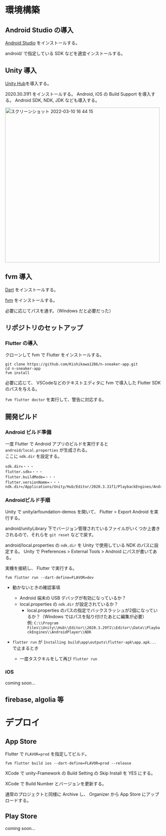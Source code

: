# 環境構築

## Android Studio の導入

[Android Studio](https://developer.android.com/studio) をインストールする。

android/ で指定している SDK などを適宜インストールする。

## Unity 導入

[Unity Hub](https://unity3d.com/get-unity/download)を導入する。

2020.30.31f1 をインストールする。
Android, iOS の Build Support を導入する。 Android SDK, NDK, JDK なども導入する。

<img width="500" alt="スクリーンショット 2022-03-10 16 44 15" src="https://user-images.githubusercontent.com/53816975/157612884-87a9bfd0-13ad-41df-8993-ee44cae27450.png">

## fvm 導入

[Dart](https://dart.dev/get-dart) をインストールする。

[fvm](https://fvm.app/docs/getting_started/installation) をインストールする。

必要に応じてパスを通す。（Windows だと必要だった）

## リポジトリのセットアップ

### Flutter の導入

クローンして fvm で Flutter をインストールする。

```
git clone https://github.com/Kishikawa1286/n-sneaker-app.git
cd n-sneaker-app
fvm install
```

必要に応じて、 VSCodeなどのテキストエディタに fvm で導入した Flutter SDK のパスを与える。

`fvm flutter doctor` を実行して、警告に対応する。

## 開発ビルド

### Android ビルド準備

一度 Flutter で Android アプリのビルドを実行すると `android/local.properties` が生成される。  
ここに `ndk.dir` を設定する。
```
sdk.dir=・・・
flutter.sdk=・・・
flutter.buildMode=・・・
flutter.versionName=・・・
ndk.dir=/Applications/Unity/Hub/Editor/2020.3.31f1/PlaybackEngines/AndroidPlayer/NDK
```

### Androidビルド手順

Unity で unity/arfoundation-demos を開いて、 Flutter > Export Android を実行する。

android/unityLibrary 下でバージョン管理されているファイルがいくつか上書きされるので、それらを `git reset` などで戻す。

android/local.properties の `ndk.dir` を Unity で使用している NDK のパスに設定する。 Unity で Preferences > External Tools > Android にパスが書いてある。

実機を接続し、 Flutter で実行する。
```
fvm flutter run --dart-define=FLAVOR=dev
```

- 動かないときの確認事項
    - Android 端末の USB デバッグが有効になっているか？
    - local.properties の `ndk.dir` が設定されているか？
        - local.properties のパスの指定でバックスラッシュが2個になっているか？（Windows ではパスを貼り付けたあとに編集が必要）  
        例: `C:\\Program Files\\Unity\\Hub\\Editor\\2020.3.29f1\\Editor\\Data\\PlaybackEngines\\AndroidPlayer\\NDK`

- `flutter run` が `Installing build\app\outputs\flutter-apk\app.apk...` で止まるとき
    - 一度タスクキルをして再び `flutter run`

### iOS

coming soon...

## firebase, algolia 等

# デプロイ

## App Store

Flutter で `FLAVOR=prod` を指定してビルド。
```
fvm flutter build ios --dart-define=FLAVOR=prod --release
```

XCode で unity-Framework の Build Setting の Skip Install を YES にする。

XCode で Build Number とバージョンを更新する。

通常のプロジェクトと同様に Archive し、 Organizer から App Store にアップロードする。

## Play Store

coming soon...
